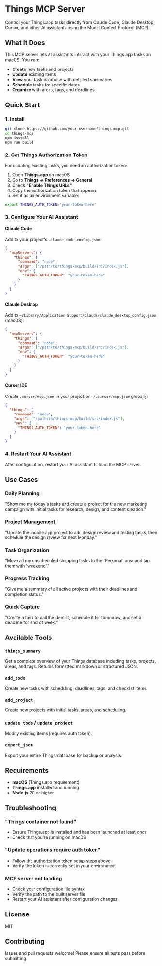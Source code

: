 # Things MCP Server

Control your Things.app tasks directly from Claude Code, Claude Desktop, Cursor, and other AI assistants using the Model Context Protocol (MCP).

## What It Does

This MCP server lets AI assistants interact with your Things.app tasks on macOS. You can:

- **Create** new tasks and projects
- **Update** existing items 
- **View** your task database with detailed summaries
- **Schedule** tasks for specific dates
- **Organize** with areas, tags, and deadlines

## Quick Start

### 1. Install

```bash
git clone https://github.com/your-username/things-mcp.git
cd things-mcp
npm install
npm run build
```

### 2. Get Things Authorization Token

For updating existing tasks, you need an authorization token:

1. Open **Things.app** on macOS
2. Go to **Things → Preferences → General** 
3. Check **"Enable Things URLs"**
4. Copy the authorization token that appears
5. Set it as an environment variable:

```bash
export THINGS_AUTH_TOKEN="your-token-here"
```

### 3. Configure Your AI Assistant

#### Claude Code
Add to your project's `.claude_code_config.json`:

```json
{
  "mcpServers": {
    "things": {
      "command": "node",
      "args": ["/path/to/things-mcp/build/src/index.js"],
      "env": {
        "THINGS_AUTH_TOKEN": "your-token-here"
      }
    }
  }
}
```

#### Claude Desktop
Add to `~/Library/Application Support/Claude/claude_desktop_config.json` (macOS):

```json
{
  "mcpServers": {
    "things": {
      "command": "node",
      "args": ["/path/to/things-mcp/build/src/index.js"],
      "env": {
        "THINGS_AUTH_TOKEN": "your-token-here"
      }
    }
  }
}
```

#### Cursor IDE
Create `.cursor/mcp.json` in your project or `~/.cursor/mcp.json` globally:

```json
{
  "things": {
    "command": "node",
    "args": ["/path/to/things-mcp/build/src/index.js"],
    "env": {
      "THINGS_AUTH_TOKEN": "your-token-here"
    }
  }
}
```

### 4. Restart Your AI Assistant

After configuration, restart your AI assistant to load the MCP server.

## Use Cases

### Daily Planning
"Show me my today's tasks and create a project for the new marketing campaign with initial tasks for research, design, and content creation."

### Project Management  
"Update the mobile app project to add design review and testing tasks, then schedule the design review for next Monday."

### Task Organization
"Move all my unscheduled shopping tasks to the 'Personal' area and tag them with 'weekend'."

### Progress Tracking
"Give me a summary of all active projects with their deadlines and completion status."

### Quick Capture
"Create a task to call the dentist, schedule it for tomorrow, and set a deadline for end of week."

## Available Tools

### `things_summary`
Get a complete overview of your Things database including tasks, projects, areas, and tags. Returns formatted markdown or structured JSON.

### `add_todo` 
Create new tasks with scheduling, deadlines, tags, and checklist items.

### `add_project`
Create new projects with initial tasks, areas, and scheduling.

### `update_todo` / `update_project`
Modify existing items (requires auth token).

### `export_json`
Export your entire Things database for backup or analysis.

## Requirements

- **macOS** (Things.app requirement)
- **Things.app** installed and running
- **Node.js** 20 or higher

## Troubleshooting

### "Things container not found"
- Ensure Things.app is installed and has been launched at least once
- Check that you're running on macOS

### "Update operations require auth token"  
- Follow the authorization token setup steps above
- Verify the token is correctly set in your environment

### MCP server not loading
- Check your configuration file syntax
- Verify the path to the built server file
- Restart your AI assistant after configuration changes

## License

MIT

## Contributing

Issues and pull requests welcome! Please ensure all tests pass before submitting.